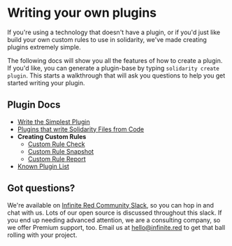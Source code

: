 # Writing your own plugins
If you're using a technology that doesn't have a plugin, or if you'd just like build your own custom rules to use in solidarity, we've made creating plugins extremely simple.

The following docs will show you all the features of how to create a plugin.  If you'd like, you can generate a plugin-base by typing `solidarity create plugin`. This starts a walkthrough that will ask you questions to help you get started writing your plugin.

## Plugin Docs
* [Write the Simplest Plugin](/docs/simplePlugin.md)
* [Plugins that write Solidarity Files from Code](/docs/solidarityFromCode.md)
* **Creating Custom Rules**
  * [Custom Rule Check](/docs/customRuleCheck.md)
  * [Custom Rule Snapshot](/docs/customRuleSnapshot.md)
  * [Custom Rule Report](/docs/customRuleReport.md)
* [Known Plugin List](/docs/pluginsList.md)

## Got questions?
We're available on [Infinite Red Community Slack](http://community.infinite.red), so you can hop in and chat with us.  Lots of our open source is discussed throughout this slack.  If you end up needing advanced attention, we are a consulting company, so we offer Premium support, too.  Email us at hello@infinite.red to get that ball rolling with your project.
